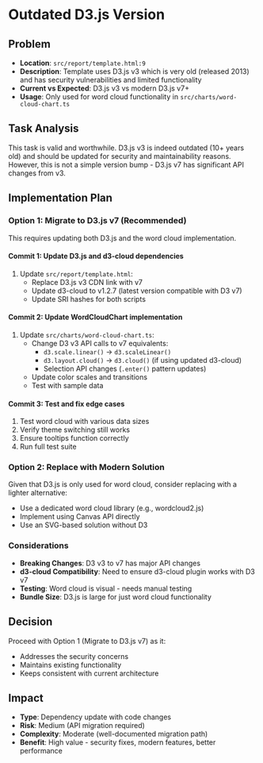 # Outdated D3.js Version

## Problem
- **Location**: `src/report/template.html:9`
- **Description**: Template uses D3.js v3 which is very old (released 2013) and has security vulnerabilities and limited functionality
- **Current vs Expected**: D3.js v3 vs modern D3.js v7+
- **Usage**: Only used for word cloud functionality in `src/charts/word-cloud-chart.ts`

## Task Analysis
This task is valid and worthwhile. D3.js v3 is indeed outdated (10+ years old) and should be updated for security and maintainability reasons. However, this is not a simple version bump - D3.js v7 has significant API changes from v3.

## Implementation Plan

### Option 1: Migrate to D3.js v7 (Recommended)
This requires updating both D3.js and the word cloud implementation.

#### Commit 1: Update D3.js and d3-cloud dependencies
1. Update `src/report/template.html`:
   - Replace D3.js v3 CDN link with v7
   - Update d3-cloud to v1.2.7 (latest version compatible with D3 v7)
   - Update SRI hashes for both scripts

#### Commit 2: Update WordCloudChart implementation
1. Update `src/charts/word-cloud-chart.ts`:
   - Change D3 v3 API calls to v7 equivalents:
     - `d3.scale.linear()` → `d3.scaleLinear()`
     - `d3.layout.cloud()` → `d3.cloud()` (if using updated d3-cloud)
     - Selection API changes (`.enter()` pattern updates)
   - Update color scales and transitions
   - Test with sample data

#### Commit 3: Test and fix edge cases
1. Test word cloud with various data sizes
2. Verify theme switching still works
3. Ensure tooltips function correctly
4. Run full test suite

### Option 2: Replace with Modern Solution
Given that D3.js is only used for word cloud, consider replacing with a lighter alternative:
- Use a dedicated word cloud library (e.g., wordcloud2.js)
- Implement using Canvas API directly
- Use an SVG-based solution without D3

### Considerations
- **Breaking Changes**: D3 v3 to v7 has major API changes
- **d3-cloud Compatibility**: Need to ensure d3-cloud plugin works with D3 v7
- **Testing**: Word cloud is visual - needs manual testing
- **Bundle Size**: D3.js is large for just word cloud functionality

## Decision
Proceed with Option 1 (Migrate to D3.js v7) as it:
- Addresses the security concerns
- Maintains existing functionality
- Keeps consistent with current architecture

## Impact
- **Type**: Dependency update with code changes
- **Risk**: Medium (API migration required)
- **Complexity**: Moderate (well-documented migration path)
- **Benefit**: High value - security fixes, modern features, better performance
